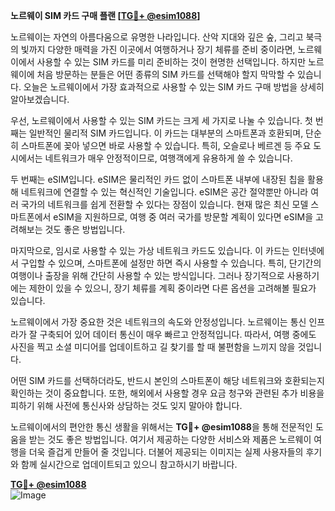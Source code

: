 **노르웨이 SIM 카드 구매 플랜 [[TG💪+ @esim1088](https://t.me/s/esim1088)]**

노르웨이는 자연의 아름다움으로 유명한 나라입니다. 산악 지대와 깊은 숲, 그리고 북극의 빛까지 다양한 매력을 가진 이곳에서 여행하거나 장기 체류를 준비 중이라면, 노르웨이에서 사용할 수 있는 SIM 카드를 미리 준비하는 것이 현명한 선택입니다. 하지만 노르웨이에 처음 방문하는 분들은 어떤 종류의 SIM 카드를 선택해야 할지 막막할 수 있습니다. 오늘은 노르웨이에서 가장 효과적으로 사용할 수 있는 SIM 카드 구매 방법을 상세히 알아보겠습니다.

우선, 노르웨이에서 사용할 수 있는 SIM 카드는 크게 세 가지로 나눌 수 있습니다. 첫 번째는 일반적인 물리적 SIM 카드입니다. 이 카드는 대부분의 스마트폰과 호환되며, 단순히 스마트폰에 꽂아 넣으면 바로 사용할 수 있습니다. 특히, 오슬로나 베르겐 등 주요 도시에서는 네트워크가 매우 안정적이므로, 여행객에게 유용하게 쓸 수 있습니다.

두 번째는 eSIM입니다. eSIM은 물리적인 카드 없이 스마트폰 내부에 내장된 칩을 활용해 네트워크에 연결할 수 있는 혁신적인 기술입니다. eSIM은 공간 절약뿐만 아니라 여러 국가의 네트워크를 쉽게 전환할 수 있다는 장점이 있습니다. 현재 많은 최신 모델 스마트폰에서 eSIM을 지원하므로, 여행 중 여러 국가를 방문할 계획이 있다면 eSIM을 고려해보는 것도 좋은 방법입니다.

마지막으로, 임시로 사용할 수 있는 가상 네트워크 카드도 있습니다. 이 카드는 인터넷에서 구입할 수 있으며, 스마트폰에 설정만 하면 즉시 사용할 수 있습니다. 특히, 단기간의 여행이나 출장을 위해 간단히 사용할 수 있는 방식입니다. 그러나 장기적으로 사용하기에는 제한이 있을 수 있으니, 장기 체류를 계획 중이라면 다른 옵션을 고려해볼 필요가 있습니다.

노르웨이에서 가장 중요한 것은 네트워크의 속도와 안정성입니다. 노르웨이는 통신 인프라가 잘 구축되어 있어 데이터 통신이 매우 빠르고 안정적입니다. 따라서, 여행 중에도 사진을 찍고 소셜 미디어를 업데이트하고 길 찾기를 할 때 불편함을 느끼지 않을 것입니다.

어떤 SIM 카드를 선택하더라도, 반드시 본인의 스마트폰이 해당 네트워크와 호환되는지 확인하는 것이 중요합니다. 또한, 해외에서 사용할 경우 요금 청구와 관련된 추가 비용을 피하기 위해 사전에 통신사와 상담하는 것도 잊지 말아야 합니다.

노르웨이에서의 편안한 통신 생활을 위해서는 **TG💪+ @esim1088**을 통해 전문적인 도움을 받는 것도 좋은 방법입니다. 여기서 제공하는 다양한 서비스와 제품은 노르웨이 여행을 더욱 즐겁게 만들어 줄 것입니다. 더불어 제공되는 이미지는 실제 사용자들의 후기와 함께 실시간으로 업데이트되고 있으니 참고하시기 바랍니다.

**[TG💪+ @esim1088](https://t.me/s/esim1088)**  
![Image](https://i.postimg.cc/Y0z9fWf4/image.png)